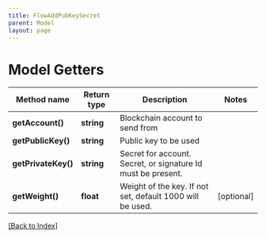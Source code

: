```yaml
---
title: FlowAddPubKeySecret
parent: Model
layout: page
---
```


# Model Getters

Method name | Return type | Description | Notes
------------ | ------------- | ------------- | -------------
**getAccount()** | **string** | Blockchain account to send from |
**getPublicKey()** | **string** | Public key to be used |
**getPrivateKey()** | **string** | Secret for account. Secret, or signature Id must be present. |
**getWeight()** | **float** | Weight of the key. If not set, default 1000 will be used. | [optional]

[[Back to Index]](../index.md)
